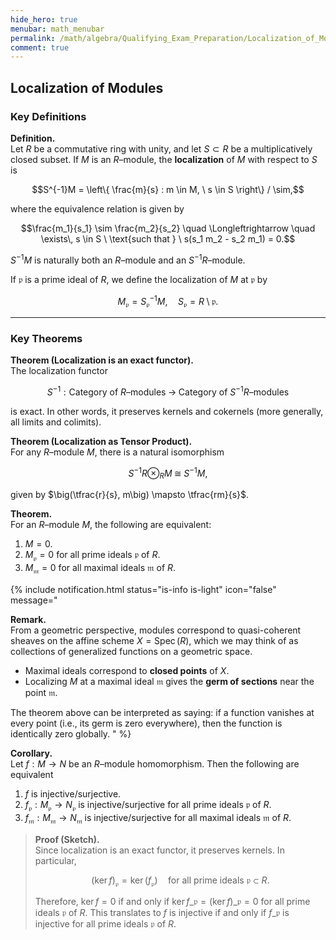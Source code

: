 ```yaml
---
hide_hero: true
menubar: math_menubar
permalink: /math/algebra/Qualifying_Exam_Preparation/Localization_of_Modules
comment: true
---
```


## Localization of Modules

### Key Definitions

**Definition.**  
Let $R$ be a commutative ring with unity, and let $S \subset R$ be a multiplicatively closed subset.
If $M$ is an $R$–module, the **localization** of $M$ with respect to $S$ is

$$S^{-1}M = \left\{ \frac{m}{s} : m \in M, \ s \in S \right\} / \sim,$$

where the equivalence relation is given by

$$\frac{m_1}{s_1} \sim \frac{m_2}{s_2} \quad \Longleftrightarrow \quad \exists\, s \in S \ \text{such that } \ s(s_1 m_2 - s_2 m_1) = 0.$$

$S^{-1}M$ is naturally both an $R$–module and an $S^{-1}R$–module.


If $\mathfrak{p}$ is a prime ideal of $R$, we define the localization of $M$ at $\mathfrak{p}$ by

$$M_{\mathfrak{p}} = S_{\mathfrak{p}}^{-1}M, \quad S_{\mathfrak{p}} = R \setminus \mathfrak{p}.$$


---

### Key Theorems

**Theorem (Localization is an exact functor).**  
The localization functor

$$S^{-1} : \text{Category of $R$–modules} \;\longrightarrow\; \text{Category of $S^{-1}R$–modules}$$

is exact. In other words, it preserves kernels and cokernels (more generally, all limits and colimits).

**Theorem (Localization as Tensor Product).**  
For any $R$–module $M$, there is a natural isomorphism

$$S^{-1}R \otimes_R M \;\cong\; S^{-1}M,$$

given by $\big(\tfrac{r}{s}, m\big) \mapsto \tfrac{rm}{s}$.

**Theorem.**  
For an $R$–module $M$, the following are equivalent:

1. $M = 0$.  
2. $M_{\mathfrak{p}} = 0$ for all prime ideals $\mathfrak{p}$ of $R$.  
3. $M_{\mathfrak{m}} = 0$ for all maximal ideals $\mathfrak{m}$ of $R$.

{% include notification.html 
status="is-info is-light"
icon="false"
message="

**Remark.**  
From a geometric perspective, modules correspond to quasi-coherent sheaves on the affine scheme $X = \operatorname{Spec}(R)$, which we may think of as collections of generalized functions on a geometric space.  

- Maximal ideals correspond to **closed points** of $X$.  
- Localizing $M$ at a maximal ideal $\mathfrak{m}$ gives the **germ of sections** near the point $\mathfrak{m}$.  

The theorem above can be interpreted as saying: if a function vanishes at every point (i.e., its germ is zero everywhere), then the function is identically zero globally.
" %}

  
**Corollary.**  
Let $f : M \to N$ be an $R$–module homomorphism. Then the following are equivalent
1. $f$ is injective/surjective.
2. $f_{\mathfrak{p}} : M_{\mathfrak{p}} \to N_{\mathfrak{p}}$ is injective/surjective for all prime ideals $\mathfrak{p}$ of $R$.
3. $f_{\mathfrak{m}} : M_{\mathfrak{m}} \to N_{\mathfrak{m}}$ is injective/surjective for all maximal ideals $\mathfrak{m}$ of $R$.

> **Proof (Sketch).**  
> Since localization is an exact functor, it preserves kernels. In particular,
> 
> $$(\ker f)_{\mathfrak{p}} = \ker(f_{\mathfrak{p}}) \quad \text{for all prime ideals } \mathfrak{p} \subset R.$$
> 
> Therefore, $\ker f = 0$ if and only if $\ker f\_\mathfrak{p} = (\ker f)\_\mathfrak{p} = 0$ for all prime ideals $\mathfrak{p}$ of $R$. This translates to 
> $f$ is injective if and only if $f\_\mathfrak{p}$ is injective for all prime ideals $\mathfrak{p}$ of $R$.
